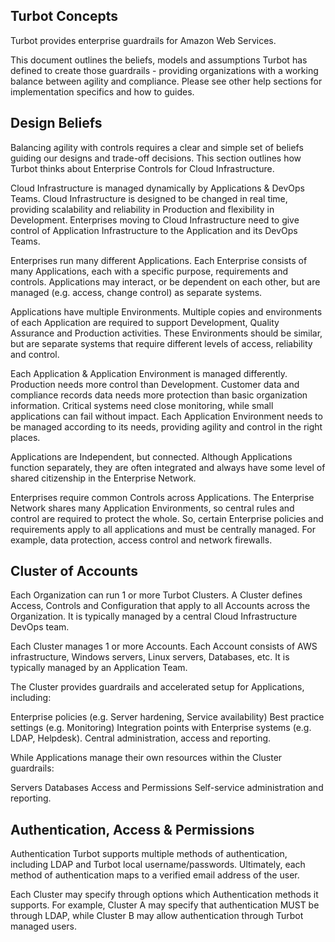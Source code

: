 ## Turbot Concepts
Turbot provides enterprise guardrails for Amazon Web Services.

This document outlines the beliefs, models and assumptions Turbot has defined
to create those guardrails - providing organizations with a working balance
between agility and compliance. Please see other help sections for
implementation specifics and how to guides.

## Design Beliefs
Balancing agility with controls requires a clear and simple set of beliefs
guiding our designs and trade-off decisions. This section outlines how
Turbot thinks about Enterprise Controls for Cloud Infrastructure.

Cloud Infrastructure is managed dynamically by Applications & DevOps Teams.
Cloud Infrastructure is designed to be changed in real time,
providing scalability and reliability in Production and flexibility in
Development. Enterprises moving to Cloud Infrastructure need to give control of
Application Infrastructure to the Application and its DevOps Teams.

Enterprises run many different Applications.
Each Enterprise consists of many Applications, each with a specific purpose,
requirements and controls. Applications may interact, or be dependent on each
other, but are managed (e.g. access, change control) as separate systems.

Applications have multiple Environments.
Multiple copies and environments of each Application are required to support
Development, Quality Assurance and Production activities. These Environments
should be similar, but are separate systems that require different levels of
access, reliability and control.

Each Application & Application Environment is managed differently.
Production needs more control than Development. Customer data and compliance
records data needs more protection than basic organization information.
Critical systems need close monitoring, while small applications can fail
without impact. Each Application Environment needs to be managed according
to its needs, providing agility and control in the right places.

Applications are Independent, but connected.
Although Applications function separately, they are often integrated and always
have some level of shared citizenship in the Enterprise Network.

Enterprises require common Controls across Applications.
The Enterprise Network shares many Application Environments, so central rules
and control are required to protect the whole. So, certain Enterprise policies
and requirements apply to all applications and must be centrally managed. For
example, data protection, access control and network firewalls.

## Cluster of Accounts
Each Organization can run 1 or more Turbot Clusters. A Cluster defines Access,
Controls and Configuration that apply to all Accounts across the Organization.
It is typically managed by a central Cloud Infrastructure DevOps team.

Each Cluster manages 1 or more Accounts. Each Account consists of AWS
infrastructure, Windows servers, Linux servers, Databases, etc. It is typically
managed by an Application Team.

The Cluster provides guardrails and accelerated setup for Applications,
including:

Enterprise policies (e.g. Server hardening, Service availability)
Best practice settings (e.g. Monitoring)
Integration points with Enterprise systems (e.g. LDAP, Helpdesk).
Central administration, access and reporting.

While Applications manage their own resources within the Cluster guardrails:

Servers
Databases
Access and Permissions
Self-service administration and reporting.

## Authentication, Access & Permissions
Authentication
Turbot supports multiple methods of authentication, including LDAP and Turbot
local username/passwords. Ultimately, each method of authentication maps to a
verified email address of the user.

Each Cluster may specify through options which Authentication methods it
supports. For example, Cluster A may specify that authentication MUST be
through LDAP, while Cluster B may allow authentication through Turbot managed
users.
